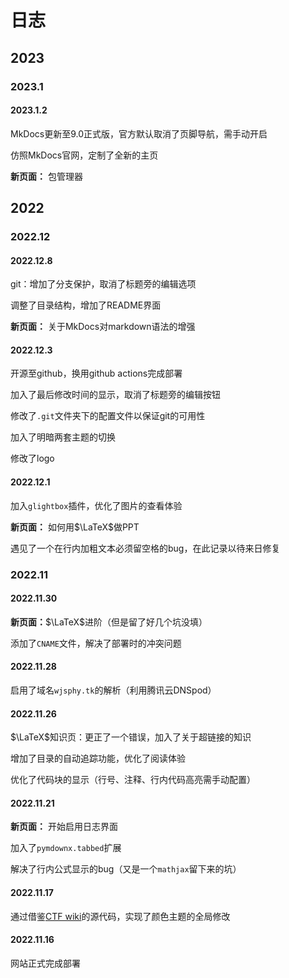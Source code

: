 # 日志

## 2023

### 2023.1

#### 2023.1.2

MkDocs更新至9.0正式版，官方默认取消了页脚导航，需手动开启

仿照MkDocs官网，定制了全新的主页

**新页面：** 包管理器

## 2022

### 2022.12

#### 2022.12.8

git：增加了分支保护，取消了标题旁的编辑选项

调整了目录结构，增加了README界面

**新页面：** 关于MkDocs对markdown语法的增强

#### 2022.12.3

开源至github，换用github actions完成部署

加入了最后修改时间的显示，取消了标题旁的编辑按钮

修改了`.git`文件夹下的配置文件以保证git的可用性

加入了明暗两套主题的切换

修改了logo

#### 2022.12.1

加入`glightbox`插件，优化了图片的查看体验

**新页面：** 如何用$\LaTeX$做PPT

遇见了一个在行内加粗文本必须留空格的bug，在此记录以待来日修复

### 2022.11

#### 2022.11.30

**新页面：**$\LaTeX$进阶（但是留了好几个坑没填）

添加了`CNAME`文件，解决了部署时的冲突问题

#### 2022.11.28

启用了域名`wjsphy.tk`的解析（利用腾讯云DNSpod）

#### 2022.11.26

$\LaTeX$知识页：更正了一个错误，加入了关于超链接的知识

增加了目录的自动追踪功能，优化了阅读体验

优化了代码块的显示（行号、注释、行内代码高亮需手动配置）

#### 2022.11.21

**新页面：** 开始启用日志界面

加入了`pymdownx.tabbed`扩展

解决了行内公式显示的bug（又是一个`mathjax`留下来的坑）

#### 2022.11.17

通过借鉴[CTF wiki](https://ctf-wiki.org)的源代码，实现了颜色主题的全局修改

#### 2022.11.16

网站正式完成部署
